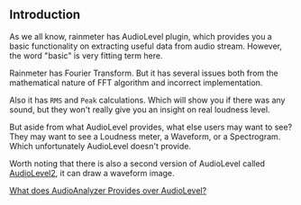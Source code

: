 ## Introduction

As we all know, rainmeter has AudioLevel plugin, which provides you a basic functionality on extracting useful data from audio stream. However, the word "basic" is very fitting term here.

Rainmeter has Fourier Transform. But it has several issues both from the mathematical nature of FFT algorithm and incorrect implementation.

Also it has `RMS` and `Peak` calculations. Which will show you if there was any sound, but they won't really give you an insight on real loudness level.

But aside from what AudioLevel provides, what else users may want to see?<br/>
They may want to see a Loudness meter, a Waveform, or a Spectrogram. Which unfortunately AudioLevel doesn't provide.

Worth noting that there is also a second version of AudioLevel called [AudioLevel2](https://forum.rainmeter.net/viewtopic.php?t=18802&start=280), it can draw a waveform image.

[What does AudioAnalyzer Provides over AudioLevel?](/docs/why.md)
